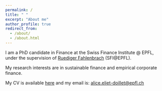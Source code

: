 ```yaml
---
permalink: /
title: " "
excerpt: "About me"
author_profile: true
redirect_from: 
  - /about/
  - /about.html
---
```


I am a PhD candidate in Finance at the Swiss Finance Institute @ EPFL, under the supervision of [Ruediger Fahlenbrach](https://www.sfi.ch/fr/people/ruediger-fahlenbrach) (SFI@EPFL). <br>

My research interests are in sustainable finance and empirical corporate finance. <br>

My CV is available [here](https://aliceeltdlt.github.io/pdf/AElietDoillet_CV.pdf) and my email is: alice.eliet-doillet@epfl.ch